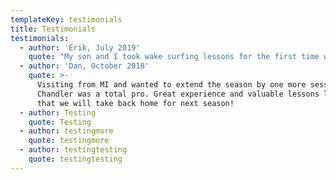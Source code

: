 ```yaml
---
templateKey: testimonials
title: Testimonials
testimonials:
  - author: 'Erik, July 2019'
    quote: "My son and I took wake surfing lessons for the first time with Chandler. Our boat club had recommended him and it was a great decision! He had me up surfing in no time with great spot corrections. Everything from getting up to how to get into the sweet spot in the wake and drop the rope. My son got in the water at age 10 and he got him up as well \U0001F44D\U0001F44F I couldn’t have been happier with the experience and how positive Chandler was in the whole process! I would recommend him to anyone \U0001F44C"
  - author: 'Dan, October 2018'
    quote: >-
      Visiting from MI and wanted to extend the season by one more session.
      Chandler was a total pro. Great experience and valuable lessons learned
      that we will take back home for next season!
  - author: Testing
    quote: Testing
  - author: testingmore
    quote: testingmore
  - author: testingtesting
    quote: testingtesting
---
```


